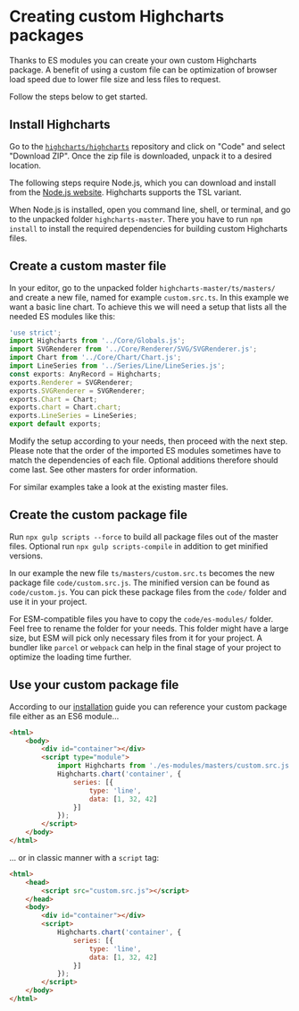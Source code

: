 Creating custom Highcharts packages
===================================

Thanks to ES modules you can create your own custom Highcharts package.
A benefit of using a custom file can be optimization of browser load speed due
to lower file size and less files to request.

Follow the steps below to get started.



Install Highcharts
------------------

Go to the [`highcharts/highcharts`](https://github.com/highcharts/highcharts)
repository and click on "Code" and select "Download ZIP". Once the zip file is
downloaded, unpack it to a desired location.

The following steps require Node.js, which you can download and install from the
[Node.js website](https://nodejs.org/en/). Highcharts supports the TSL variant.

When Node.js is installed, open you command line, shell, or terminal, and go to
the unpacked folder `highcharts-master`. There you have to run `npm install` to
install the required dependencies for building custom Highcharts files.



Create a custom master file
---------------------------

In your editor, go to the unpacked folder `highcharts-master/ts/masters/` and
create a new file, named for example `custom.src.ts`. In this example we want a
basic line chart. To achieve this we will need a setup that lists all the needed
ES modules like this:

```ts
'use strict';
import Highcharts from '../Core/Globals.js';
import SVGRenderer from '../Core/Renderer/SVG/SVGRenderer.js';
import Chart from '../Core/Chart/Chart.js';
import LineSeries from '../Series/Line/LineSeries.js';
const exports: AnyRecord = Highcharts;
exports.Renderer = SVGRenderer;
exports.SVGRenderer = SVGRenderer;
exports.Chart = Chart;
exports.chart = Chart.chart;
exports.LineSeries = LineSeries;
export default exports;
```

Modify the setup according to your needs, then proceed with the next step.
Please note that the order of the imported ES modules sometimes have to match
the dependencies of each file. Optional additions therefore should come last.
See other masters for order information.

For similar examples take a look at the existing master files.



Create the custom package file
------------------------------

Run `npx gulp scripts --force` to build all package files out of the master
files. Optional run `npx gulp scripts-compile` in addition to get minified
versions.

In our example the new file `ts/masters/custom.src.ts` becomes the new package
file `code/custom.src.js`. The minified version can be found as
`code/custom.js`. You can pick these package files from the `code/` folder and
use it in your project.

For ESM-compatible files you have to copy the `code/es-modules/` folder. Feel
free to rename the folder for your needs. This folder might have a large size,
but ESM will pick only necessary files from it for your project. A bundler like
`parcel` or `webpack` can help in the final stage of your project to optimize
the loading time further.


Use your custom package file
----------------------------

According to our [installation](./installation.md) guide you can reference your
custom package file either as an ES6 module...

```html
<html>
    <body>
        <div id="container"></div>
        <script type="module">
            import Highcharts from './es-modules/masters/custom.src.js';
            Highcharts.chart('container', {
                series: [{
                    type: 'line',
                    data: [1, 32, 42]
                }]
            });
        </script>
    </body>
</html>
```

... or in classic manner with a `script` tag:

```html
<html>
    <head>
        <script src="custom.src.js"></script>
    </head>
    <body>
        <div id="container"></div>
        <script>
            Highcharts.chart('container', {
                series: [{
                    type: 'line',
                    data: [1, 32, 42]
                }]
            });
        </script>
    </body>
</html>
```
